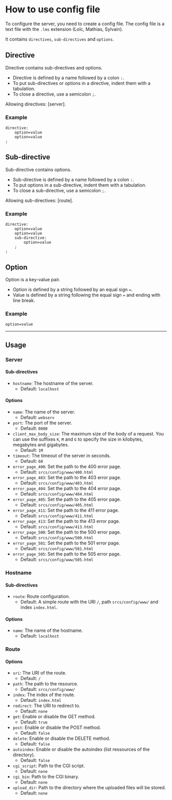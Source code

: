 # How to use config file

To configure the server, you need to create a config file. The config file is a text file with the `.lms` extension (Loïc, Mathias, Sylvain).

It contains `directives`, `sub-directives` and `options`.

## Directive
Directive contains sub-directives and options.

- Directive is defined by a name followed by a colon `:`.
- To put sub-directives or options in a directive, indent them with a tabulation.
- To close a directive, use a semicolon `;`.

Allowing directives: [server].

### Example

```
directive:
	option=value
	option=value
;
```

## Sub-directive
Sub-directive contains options.

- Sub-directive is defined by a name followed by a colon `:`.
- To put options in a sub-directive, indent them with a tabulation.
- To close a sub-directive, use a semicolon `;`.

Allowing sub-directives: [route].

### Example

```
directive:
	option=value
	option=value
	sub-directive:
		option=value
	;
;
```

## Option
Option is a key-value pair.

- Option is defined by a string followed by an equal sign `=`.
- Value is defined by a string following the equal sign `=` and ending with line break.

### Example

```
option=value
```

---

## Usage

### Server

#### Sub-directives
- `hostname`: The hostname of the server.
  - Default: `localhost`

#### Options
- `name`: The name of the server.
  - Default: `webserv`
- `port`: The port of the server.
  - Default: `8080`
- `client_max_body_size`: The maximum size of the body of a request. You can use the suffixes `K`, `M` and `G` to specify the size in kilobytes, megabytes and gigabytes.
  - Default: `1M`
- `timeout`: The timeout of the server in seconds.
  - Default: `60`
- `error_page_400`: Set the path to the 400 error page.
  - Default: `srcs/config/www/400.html`
- `error_page_403`: Set the path to the 403 error page.
  - Default: `srcs/config/www/403.html`
- `error_page_404`: Set the path to the 404 error page.
  - Default: `srcs/config/www/404.html`
- `error_page_405`: Set the path to the 405 error page.
  - Default: `srcs/config/www/405.html`
- `error_page_411`: Set the path to the 411 error page.
  - Default: `srcs/config/www/411.html`
- `error_page_413`: Set the path to the 413 error page.
  - Default: `srcs/config/www/413.html`
- `error_page_500`: Set the path to the 500 error page.
  - Default: `srcs/config/www/500.html`
- `error_page_501`: Set the path to the 501 error page.
  - Default: `srcs/config/www/501.html`
- `error_page_505`: Set the path to the 505 error page.
  - Default: `srcs/config/www/505.html`

### Hostname

#### Sub-directives
- `route`: Route configuration.
  - Default: A simple route with the URI `/`, path `srcs/config/www/` and index `index.html`.

#### Options
- `name`: The name of the hostname.
  - Default: `localhost`

### Route

#### Options
- `uri`: The URI of the route.
  - Default: `/`
- `path`: The path to the resource.
  - Default: `srcs/config/www/`
- `index`: The index of the route.
  - Default: `index.html`
- `redirect`: The URI to redirect to.
  - Default: `none`
- `get`: Enable or disable the GET method.
  - Default: `true`
- `post`: Enable or disable the POST method.
  - Default: `false`
- `delete`: Enable or disable the DELETE method.
  - Default: `false`
- `autoindex`: Enable or disable the autoindex (list ressources of the directory).
  - Default: `false`
- `cgi_script`: Path to the CGI script.
  - Default: `none`
- `cgi_bin`: Path to the CGI binary.
  - Default: `none`
- `upload_dir`: Path to the directory where the uploaded files will be stored.
  - Default: `none`
